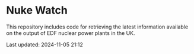 # Nuke Watch

This repository includes code for retrieving the latest information available on the output of EDF nuclear power plants in the UK.

Last updated: 2024-11-05 21:12